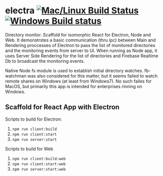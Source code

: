 # electra  [![Mac/Linux Build Status](https://img.shields.io/travis/paulmillr/chokidar/master.svg?label=Mac%20OSX%20%26%20Linux)](https://travis-ci.org/paulmillr/chokidar) [![Windows Build status](https://img.shields.io/appveyor/ci/es128/chokidar/master.svg?label=Windows)](https://ci.appveyor.com/project/es128/chokidar/branch/master)

Directory monitor. Scaffold for isomorphic React for Electron, Node and Web. It demonstrstes a basic communication (thru ipc) between Main and Rendering proccesses of Electron to pass the list of monitored directories and the monitoring events from server to UI. 
When running as Node app, it uses Server Side Rendering for the list of directories and Firebase Realtime Db to broadcast the monitoring events.

Native Node fs module is used to establish initial directory watches. fb-watchman was also considered for this matter, but it seems failed to watch remote shares on Windows (at least from Windows7). No such failes for MacOS, but primarily this app is intended for enterprises rinning on Windows. 

## Scaffold for React App with Electron

Scripts to build for Electron:
1. `npm run client:build`
2. `npm run client:start`
3. `npm run server:start`

Scripts to build for Web
1. `npm run client:build:web`
2. `npm run client:start:web`
3. `npm run server:start:web`
